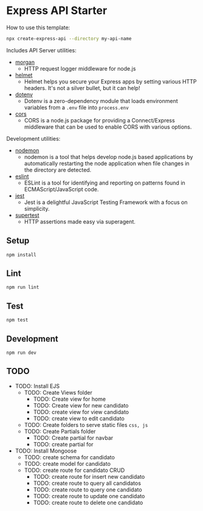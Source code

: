 # Express API Starter

How to use this template:

```sh
npx create-express-api --directory my-api-name
```

Includes API Server utilities:

- [morgan](https://www.npmjs.com/package/morgan)
  - HTTP request logger middleware for node.js
- [helmet](https://www.npmjs.com/package/helmet)
  - Helmet helps you secure your Express apps by setting various HTTP headers. It's not a silver bullet, but it can help!
- [dotenv](https://www.npmjs.com/package/dotenv)
  - Dotenv is a zero-dependency module that loads environment variables from a `.env` file into `process.env`
- [cors](https://www.npmjs.com/package/cors)
  - CORS is a node.js package for providing a Connect/Express middleware that can be used to enable CORS with various options.

Development utilities:

- [nodemon](https://www.npmjs.com/package/nodemon)
  - nodemon is a tool that helps develop node.js based applications by automatically restarting the node application when file changes in the directory are detected.
- [eslint](https://www.npmjs.com/package/eslint)
  - ESLint is a tool for identifying and reporting on patterns found in ECMAScript/JavaScript code.
- [jest](https://www.npmjs.com/package/jest)
  - Jest is a delightful JavaScript Testing Framework with a focus on simplicity.
- [supertest](https://www.npmjs.com/package/supertest)
  - HTTP assertions made easy via superagent.

## Setup

```
npm install
```

## Lint

```
npm run lint
```

## Test

```
npm test
```

## Development

```
npm run dev
```

## TODO

- TODO: Install EJS
  - TODO: Create Views folder
    - TODO: Create view for home
    - TODO: Create view for new candidato
    - TODO: create view for view candidato
    - TODO: create view to edit candidato
  - TODO: Create folders to serve static files `css, js`
  - TODO: Create Partials folder
    - TODO: Create partial for navbar
    - TODO: create partial for <head>
- TODO: Install Mongoose
  - TODO: create schema for candidato
  - TODO: create model for candidato
  - TODO: create route for candidato CRUD
    - TODO: create route for insert new candidato
    - TODO: create route to query all candidatos
    - TODO: create route to query one candidato
    - TODO: create route to update one candidato
    - TODO: create route to delete one candidato
